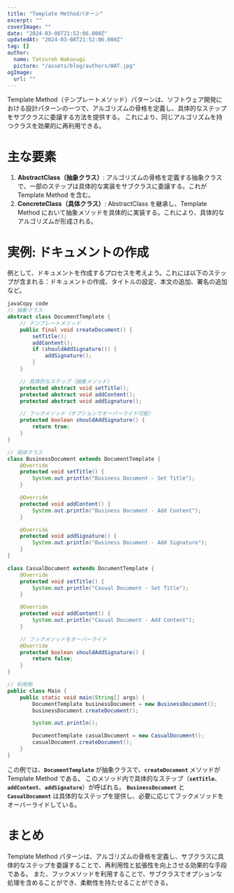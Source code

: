 ```yaml
---
title: "Template Methodパターン"
excerpt: ""
coverImage: ""
date: "2024-03-08T21:52:06.000Z"
updatedAt: "2024-03-08T21:52:06.000Z"
tag: []
author:
  name: Tatsuroh Wakasugi
  picture: "/assets/blog/authors/WAT.jpg"
ogImage:
  url: ""
---
```


Template Method（テンプレートメソッド）パターンは、ソフトウェア開発における設計パターンの一つで、アルゴリズムの骨格を定義し、具体的なステップをサブクラスに委譲する方法を提供する。
これにより、同じアルゴリズムを持つクラスを効果的に再利用できる。

# 主な要素

1. **AbstractClass（抽象クラス）**: アルゴリズムの骨格を定義する抽象クラスで、一部のステップは具体的な実装をサブクラスに委譲する。これが Template Method を含む。
2. **ConcreteClass（具体クラス）**: AbstractClass を継承し、Template Method において抽象メソッドを具体的に実装する。これにより、具体的なアルゴリズムが形成される。

# 実例: ドキュメントの作成

例として、ドキュメントを作成するプロセスを考えよう。これには以下のステップが含まれる：ドキュメントの作成、タイトルの設定、本文の追加、署名の追加など。

```java
javaCopy code
// 抽象クラス
abstract class DocumentTemplate {
    // テンプレートメソッド
    public final void createDocument() {
        setTitle();
        addContent();
        if (shouldAddSignature()) {
            addSignature();
        }
    }

    // 具体的なステップ（抽象メソッド）
    protected abstract void setTitle();
    protected abstract void addContent();
    protected abstract void addSignature();

    // フックメソッド（オプションでオーバーライド可能）
    protected boolean shouldAddSignature() {
        return true;
    }
}

// 具体クラス
class BusinessDocument extends DocumentTemplate {
    @Override
    protected void setTitle() {
        System.out.println("Business Document - Set Title");
    }

    @Override
    protected void addContent() {
        System.out.println("Business Document - Add Content");
    }

    @Override
    protected void addSignature() {
        System.out.println("Business Document - Add Signature");
    }
}

class CasualDocument extends DocumentTemplate {
    @Override
    protected void setTitle() {
        System.out.println("Casual Document - Set Title");
    }

    @Override
    protected void addContent() {
        System.out.println("Casual Document - Add Content");
    }

    // フックメソッドをオーバーライド
    @Override
    protected boolean shouldAddSignature() {
        return false;
    }
}

// 利用例
public class Main {
    public static void main(String[] args) {
        DocumentTemplate businessDocument = new BusinessDocument();
        businessDocument.createDocument();

        System.out.println();

        DocumentTemplate casualDocument = new CasualDocument();
        casualDocument.createDocument();
    }
}

```

この例では、**`DocumentTemplate`** が抽象クラスで、**`createDocument`** メソッドが Template Method である。
このメソッド内で具体的なステップ（**`setTitle`**、**`addContent`**、**`addSignature`**）が呼ばれる。
**`BusinessDocument`** と **`CasualDocument`** は具体的なステップを提供し、必要に応じてフックメソッドをオーバーライドしている。

# まとめ

Template Method パターンは、アルゴリズムの骨格を定義し、サブクラスに具体的なステップを委譲することで、再利用性と拡張性を向上させる効果的な手段である。
また、フックメソッドを利用することで、サブクラスでオプションな処理を含めることができ、柔軟性を持たせることができる。
